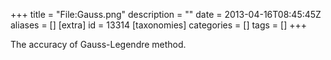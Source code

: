 +++
title = "File:Gauss.png"
description = ""
date = 2013-04-16T08:45:45Z
aliases = []
[extra]
id = 13314
[taxonomies]
categories = []
tags = []
+++

The accuracy of Gauss-Legendre method.
